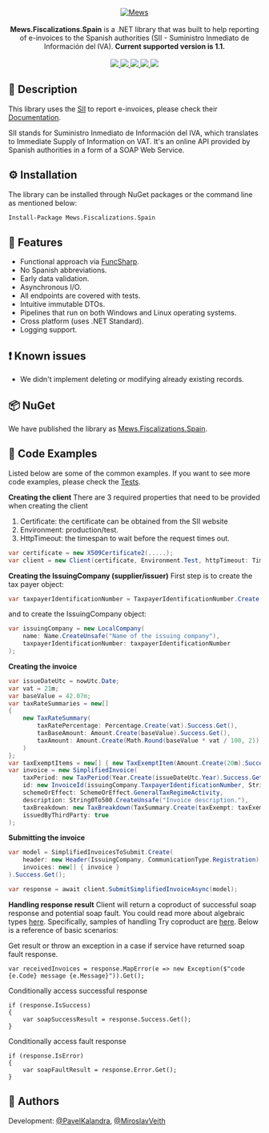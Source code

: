 <p align="center">
    <a href="https://mews.com">
        <img alt="Mews" src="https://user-images.githubusercontent.com/51375082/120493257-16938780-c3bb-11eb-8cb5-0b56fd08240d.png">
    </a>
    <br><br>
    <b>Mews.Fiscalizations.Spain</b> is a .NET library that was built to help reporting of e-invoices to the Spanish authorities (SII - Suministro Inmediato de Información del IVA).
    <b>Current supported version is 1.1.</b>
    <br><br>
    <a href="https://www.nuget.org/packages/Mews.Fiscalizations.Spain/">
        <img src="https://img.shields.io/nuget/v/Mews.Fiscalizations.Spain">
    </a>
    <a href="https://github.com/MewsSystems/fiscalizations/blob/master/LICENSE">
        <img src="https://img.shields.io/github/license/MewsSystems/fiscalizations">
    </a>
    <a href="https://github.com/MewsSystems/fiscalizations/actions/workflows/build-and-test-spain-windows.yml">
        <img src="https://img.shields.io/github/workflow/status/MewsSystems/fiscalizations/Build%20and%20test%20-%20Spain%20(Windows)/master?label=windows%20build">
    </a>
    <a href="https://github.com/MewsSystems/fiscalizations/actions/workflows/build-and-test-spain-linux.yml">
        <img src="https://img.shields.io/github/workflow/status/MewsSystems/fiscalizations/Build%20and%20test%20-%20Spain%20(Linux)/master?label=linux%20build">
    </a>
    <a href="https://www.agenciatributaria.es/AEAT.internet/en_gb/SII.html">
        <img src="https://img.shields.io/badge/v1.1-SII-lightgrey">
    </a>
</p>

## 📃 Description

This library uses the [SII](https://www.agenciatributaria.es/AEAT.internet/en_gb/SII.html) to report e-invoices, please check their [Documentation](https://www.agenciatributaria.es/AEAT.internet/en_gb/SII.html).

SII stands for Suministro Inmediato de Información del IVA, which translates to Immediate Supply of Information on VAT.
It's an online API provided by Spanish authorities in a form of a SOAP Web Service.

## ⚙️ Installation

The library can be installed through NuGet packages or the command line as mentioned below:
```bash
Install-Package Mews.Fiscalizations.Spain
```

## 🎯 Features

-   Functional approach via [FuncSharp](https://github.com/siroky/FuncSharp).
-   No Spanish abbreviations.
-   Early data validation.
-   Asynchronous I/O.
-   All endpoints are covered with tests.
-   Intuitive immutable DTOs.
-   Pipelines that run on both Windows and Linux operating systems.
-   Cross platform (uses .NET Standard).
-   Logging support.

## ❗ Known issues
- We didn't implement deleting or modifying already existing records.

## 📦 NuGet

We have published the library as [Mews.Fiscalizations.Spain](https://www.nuget.org/packages/Mews.Fiscalizations.Spain/).

## 👀 Code Examples

Listed below are some of the common examples. If you want to see more code examples, please check the [Tests](https://github.com/MewsSystems/fiscalizations/tree/master/src/Spain/Mews.Fiscalizations.Spain.Tests).

**Creating the client**
There are 3 required properties that need to be provided when creating the client
1. Certificate: the certificate can be obtained from the SII website
2. Environment: production/test.
3. HttpTimeout: the timespan to wait before the request times out.

```csharp
var certificate = new X509Certificate2(.....);
var client = new Client(certificate, Environment.Test, httpTimeout: TimeSpan.FromSeconds(30));
```

**Creating the IssuingCompany (supplier/issuer)**
First step is to create the tax payer object:
```csharp
var taxpayerIdentificationNumber = TaxpayerIdentificationNumber.Create(Countries.Spain, "INSERT_ISSUER_TAX_NUMBER").Success.Get();
```

and to create the IssuingCompany object:
```csharp
var issuingCompany = new LocalCompany(
    name: Name.CreateUnsafe("Name of the issuing company"),
    taxpayerIdentificationNumber: taxpayerIdentificationNumber
);
```

**Creating the invoice**
```csharp
var issueDateUtc = nowUtc.Date;
var vat = 21m;
var baseValue = 42.07m;
var taxRateSummaries = new[] 
{
    new TaxRateSummary(
        taxRatePercentage: Percentage.Create(vat).Success.Get(),
        taxBaseAmount: Amount.Create(baseValue).Success.Get(),
        taxAmount: Amount.Create(Math.Round(baseValue * vat / 100, 2)).Success.Get()
    )
};
var taxExemptItems = new[] { new TaxExemptItem(Amount.Create(20m).Success.Get(), CauseOfExemption.OtherGrounds) };
var invoice = new SimplifiedInvoice(
    taxPeriod: new TaxPeriod(Year.Create(issueDateUtc.Year).Success.Get(), (Month)(issueDateUtc.Month - 1)),
    id: new InvoiceId(issuingCompany.TaxpayerIdentificationNumber, String1To60.CreateUnsafe("Invoice_number"), issueDateUtc),
    schemeOrEffect: SchemeOrEffect.GeneralTaxRegimeActivity,
    description: String0To500.CreateUnsafe("Invoice description."),
    taxBreakdown: new TaxBreakdown(TaxSummary.Create(taxExempt: taxExemptItems, taxed: taxRateSummaries).Success.Get()),
    issuedByThirdParty: true
);
```

**Submitting the invoice**
```csharp
var model = SimplifiedInvoicesToSubmit.Create(
    header: new Header(IssuingCompany, CommunicationType.Registration),
    invoices: new[] { invoice }
).Success.Get();

var response = await client.SubmitSimplifiedInvoiceAsync(model);
```

**Handling response result**
Client will return a coproduct of successful soap response and potential soap fault. You could read more about algebraic types [here](https://github.com/siroky/FuncSharp). Specifically, samples of handling Try coproduct are [here](https://github.com/siroky/FuncSharp/tree/master/src/FuncSharp.Examples/Try). Below is a reference of basic scenarios:

Get result or throw an exception in a case if service have returned soap fault response.
```
var receivedInvoices = response.MapError(e => new Exception($"code {e.Code} message {e.Message}")).Get();
```

Conditionally access successful response
```
if (response.IsSuccess)
{
    var soapSuccessResult = response.Success.Get();
}
```

Conditionally access fault response
```
if (response.IsError)
{
    var soapFaultResult = response.Error.Get();
}
```

## 🧑 Authors
Development: [@PavelKalandra](https://github.com/KaliCZ), [@MiroslavVeith](https://github.com/mveith)
